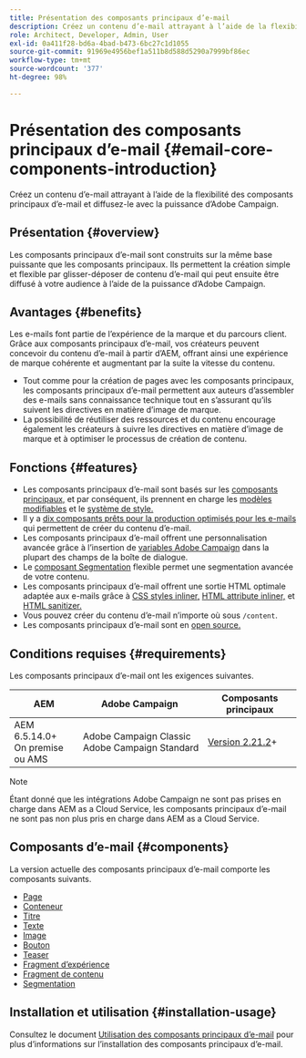 ```yaml
---
title: Présentation des composants principaux d’e-mail
description: Créez un contenu d’e-mail attrayant à l’aide de la flexibilité des composants principaux d’e-mail et diffusez-le avec la puissance d’Adobe Campaign.
role: Architect, Developer, Admin, User
exl-id: 0a411f28-bd6a-4bad-b473-6bc27c1d1055
source-git-commit: 91969e4956bef1a511b8d588d5290a7999bf86ec
workflow-type: tm+mt
source-wordcount: '377'
ht-degree: 98%

---
```



# Présentation des composants principaux d’e-mail {#email-core-components-introduction}

Créez un contenu d’e-mail attrayant à l’aide de la flexibilité des composants principaux d’e-mail et diffusez-le avec la puissance d’Adobe Campaign.

## Présentation {#overview}

Les composants principaux d’e-mail sont construits sur la même base puissante que les composants principaux. Ils permettent la création simple et flexible par glisser-déposer de contenu d’e-mail qui peut ensuite être diffusé à votre audience à l’aide de la puissance d’Adobe Campaign.

## Avantages {#benefits}

Les e-mails font partie de l’expérience de la marque et du parcours client. Grâce aux composants principaux d’e-mail, vos créateurs peuvent concevoir du contenu d’e-mail à partir d’AEM, offrant ainsi une expérience de marque cohérente et augmentant par la suite la vitesse du contenu.

* Tout comme pour la création de pages avec les composants principaux, les composants principaux d’e-mail permettent aux auteurs d’assembler des e-mails sans connaissance technique tout en s’assurant qu’ils suivent les directives en matière d’image de marque.
* La possibilité de réutiliser des ressources et du contenu encourage également les créateurs à suivre les directives en matière d’image de marque et à optimiser le processus de création de contenu.

## Fonctions {#features}

* Les composants principaux d’e-mail sont basés sur les [composants principaux,](/help/introduction.md) et par conséquent, ils prennent en charge les [modèles modifiables](https://experienceleague.adobe.com/docs/experience-manager-cloud-service/sites/authoring/features/templates.html?lang=fr) et le [système de style.](https://experienceleague.adobe.com/docs/experience-manager-cloud-service/content/sites/authoring/features/style-system.html?lang=fr)
* Il y a [dix composants prêts pour la production optimisés pour les e-mails](#components) qui permettent de créer du contenu d’e-mail.
* Les composants principaux d’e-mail offrent une personnalisation avancée grâce à l’insertion de [variables Adobe Campaign](campaign-variables.md) dans la plupart des champs de la boîte de dialogue.
* Le [composant Segmentation](/help/email/components/segmentation.md) flexible permet une segmentation avancée de votre contenu.
* Les composants principaux d’e-mail offrent une sortie HTML optimale adaptée aux e-mails grâce à [CSS styles inliner,](https://github.com/adobe/aem-core-email-components/wiki/CSS-Styles-Inliner:-Technical-documentation) [HTML attribute inliner,](https://github.com/adobe/aem-core-email-components/wiki/HTML-Inliner) et [HTML sanitizer.](https://github.com/adobe/aem-core-email-components/wiki/HTML-Sanitizing)
* Vous pouvez créer du contenu d’e-mail n’importe où sous `/content`.
* Les composants principaux d’e-mail sont en [open source.](https://github.com/adobe/aem-core-email-components)

## Conditions requises {#requirements}

Les composants principaux d’e-mail ont les exigences suivantes.

| AEM | Adobe Campaign  | Composants principaux |
|---|---|---|
| AEM 6.5.14.0+<br>On premise ou AMS | Adobe Campaign Classic<br>Adobe Campaign Standard | [Version 2.21.2](/help/versions.md)+ |

>[!NOTE]
>
>Étant donné que les intégrations Adobe Campaign ne sont pas prises en charge dans AEM as a Cloud Service, les composants principaux d’e-mail ne sont pas non plus pris en charge dans AEM as a Cloud Service.

## Composants d’e-mail {#components}

La version actuelle des composants principaux d’e-mail comporte les composants suivants.

* [Page](components/page.md)
* [Conteneur](components/container.md)
* [Titre](components/title.md)
* [Texte](components/text.md)
* [Image](components/image.md)
* [Bouton](components/button.md)
* [Teaser](components/teaser.md)
* [Fragment d’expérience](components/experience-fragment.md)
* [Fragment de contenu](components/content-fragment.md)
* [Segmentation](components/segmentation.md)

## Installation et utilisation {#installation-usage}

Consultez le document [Utilisation des composants principaux d’e-mail](using.md) pour plus d’informations sur l’installation des composants principaux d’e-mail.
